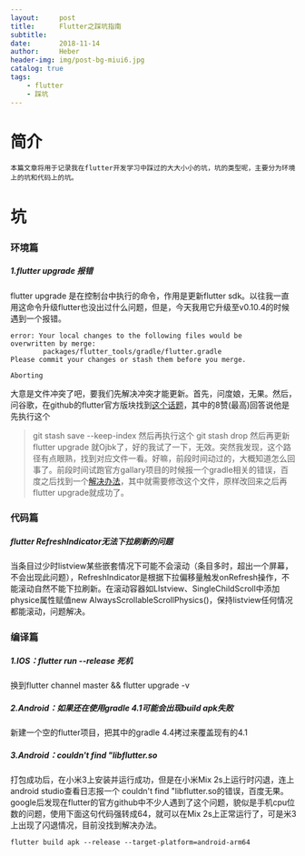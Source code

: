 ```yaml
---
layout:     post
title:      Flutter之踩坑指南
subtitle:   
date:       2018-11-14
author:     Heber
header-img: img/post-bg-miui6.jpg
catalog: true
tags:
    - flutter
    - 踩坑
---
```



# 简介

	本篇文章将用于记录我在flutter开发学习中踩过的大大小小的坑，坑的类型呢，主要分为环境上的坑和代码上的坑。

# 坑

### 环境篇

##### 1.flutter upgrade 报错
 flutter upgrade 是在控制台中执行的命令，作用是更新flutter sdk。以往我一直用这命令升级flutter也没出过什么问题，但是，今天我用它升级至v0.10.4的时候遇到一个报错。
```
error: Your local changes to the following files would be
overwritten by merge:
        packages/flutter_tools/gradle/flutter.gradle
Please commit your changes or stash them before you merge.

Aborting

```
大意是文件冲突了吧，要我们先解决冲突才能更新。首先，问度娘，无果。然后，问谷歌，在github的flutter官方版块找到[这个话题](https://github.com/flutter/flutter/issues/9218)，其中的8赞(最高)回答说他是先执行这个
>git stash save --keep-index
然后再执行这个
>git stash drop
然后再更新
>flutter upgrade
就Ojbk了，好的我试了一下，无效。突然我发现，这个路径有点眼熟，找到对应文件一看。好嘛，前段时间动过的，大概知道怎么回事了。前段时间试跑官方gallary项目的时候报一个gradle相关的错误，百度之后找到一个[解决办法](https://segmentfault.com/q/1010000016775662)，其中就需要修改这个文件，原样改回来之后再flutter upgrade就成功了。
### 代码篇

##### flutter RefreshIndicator无法下拉刷新的问题
当条目过少时listview某些嵌套情况下可能不会滚动（条目多时，超出一个屏幕，不会出现此问题），RefreshIndicator是根据下拉偏移量触发onRefresh操作，不能滚动自然不能下拉刷新。在滚动容器如LIstview、SingleChildScroll中添加physice属性赋值new AlwaysScrollableScrollPhysics()，保持listview任何情况都能滚动，问题解决。

### 编译篇

##### 1.IOS：flutter run --release 死机
换到flutter channel master && flutter upgrade -v

##### 2.Android：如果还在使用gradle 4.1可能会出现build apk失败
新建一个空的flutter项目，把其中的gradle 4.4拷过来覆盖现有的4.1

##### 3.Android：couldn't find "libflutter.so
打包成功后，在小米3上安装并运行成功，但是在小米Mix 2s上运行时闪退，连上android studio查看日志报一个
couldn't find "libflutter.so的错误，百度无果。google后发现在flutter的官方github中不少人遇到了这个问题，貌似是手机cpu位数的问题，使用下面这句代码强转成64，就可以在Mix 2s上正常运行了，可是米3上出现了闪退情况，目前没找到解决办法。
```
flutter build apk --release --target-platform=android-arm64
```
